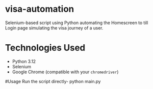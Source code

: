 # visa-automation

Selenium-based script using Python automating the Homescreen to till Login page simulating the visa journey of a user.

# Technologies Used

- Python 3.12
- Selenium
- Google Chrome (compatible with your `chromedriver`)  

#Usage
Run the script directly-
python main.py

